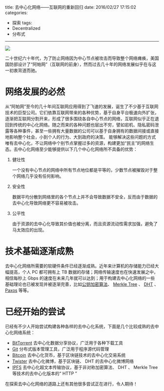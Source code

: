 title: 去中心化网络——互联网的重新回归
date: 2016/02/27 17:15:02
categories:
- 探索
tags:
- Decentralized
- 分布式

---
![](http://7rf2ia.com1.z0.glb.clouddn.com/quzhongxinhuawangluo_networks-20110202.jpg)

二十世纪六十年代，为了防止网络因为中心节点被攻击而导致整个网络瘫痪，美国国防部设计了“阿帕网”（互联网的前身），然而过去几十年的网络发展似乎在与这一初衷背道而驰。
<!-- more -->

# 网络发展的必然
从“阿帕网”至今的几十年间互联网应用得到了飞速的发展，诞生了不少基于互联网技术的巨型公司。它们依靠互联网带来的各种优势，基于自身平台极速向外扩张，逐渐把互联网分割开来，形成了很多围绕各自中心节点的网络，互联网似乎正在退回到传统的中心化网络。随之而来的各种问题也层出不穷，譬如宕机、隐私密码泄露等各种事件，甚至一些拥有大量数据的公司可以基于自身拥有的数据间接或直接地影响整个社会，小到个人的行为、大到政府的决策。
能够解决这些问题的方式唯有去中心化，不让网络中个别节点掌握过多的资源，构建更加“民主”的网络生态。去中心化网络至少能够提供以下几个中心化网络所不具备的优势：
1. 健壮性

    一个没有中心节点的网络中所有节点地位都是平等的，少数节点被摧毁对于整个网络几乎没有任何影响。

2. 安全性

    数据平均分散到网络里的各个节点上并不会导致数据不安全，反而由于数据的去中心化导致网络更不容易被攻击。

3. 公平性

    由于资源的去中心化导致其价值也被分离，而且资源流动性需求加强，避免了马太效应的出现。

# 技术基础逐渐成熟
去中心化网络所需要的软硬件条件已经逐渐成熟。近年来计算机的存储能力已经大幅提高，个人 PC 都可拥有上 TB 数据的存储；网络传输速度也在快速发展之中，相信每秒上 Gbps 的速度在未来几年就可以达到；用于构建去中心化网络的一些基础理论也已被发现并被逐渐完善，比如[公钥加密算法](http://baike.baidu.com/view/444169.htm)、 [Merkle Tree](https://en.wikipedia.org/wiki/Merkle_tree) 、 [DHT](https://en.wikipedia.org/wiki/Distributed_hash_table) 、 [Paxos](https://zh.wikipedia.org/wiki/Paxos算法) 等等。

# 已经开始的尝试
已经有不少人开始尝试构建各种各样的去中心化系统，下面是几个比较成熟的去中心化网络系统：
- [BitTorrent](http://www.bittorrent.org/) 去中心化数据分享协议，广泛用于各种下载工具
- [Git](https://git-scm.com/) 分布式版本管理工具，广泛用于程序源代码管理
- [Bitcoin](https://bitcoin.org/) 去中心化货币，基于区块链技术的去中心化交易系统
- [Twister](http://twister.net.co/) 去中心化微博，基于区块链、 DHT 的去中心化微博网络
- [IPFS](http://ipfs.io/) 去中心化超文本传输协议，基于非对称加密算法、 DHT 、 Merkle Tree 等技术的去中心化版本的“ HTTP ”

在探索去中心化网络的道路上还有其他很多尝试正在进行，令人期待！